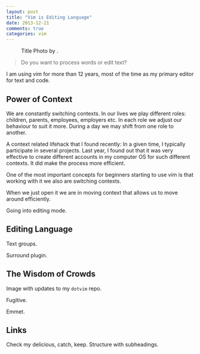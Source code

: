 ```yaml
---
layout: post
title: "Vim is Editing Language"
date: 2013-12-21
comments: true
categories: vim
---
```



<figure>
<a href="" title="">
<img src="" width="" height="" alt="">
</a>
<figcaption>
Title
Photo by <a href=""></a>.
</figcaption>
</figure>


> Do you want to process words or edit text?

I am using vim for more than 12 years, most of the time as my primary editor for text and code.


<!--more-->

## Power of Context

We are constantly switching contexts. In our lives we play different roles: children, parents, employees, employers etc. In each role we adjust our behaviour to suit it more. During a day we may shift from one role to another.

A context related lifehack that I found recently: In a given time, I typically participate in several projects. Last year, I found out that it was very effective to create different accounts in my computer OS for such different contexts. It did make the process more efficient.

One of the most important concepts for beginners starting to use vim is that working with it we also are switching contexts. 

When we just open it we are in moving context that allows us to move around efficiently.

Going into editing mode.


## Editing Language

Text groups.

Surround plugin.


## The Wisdom of Crowds

Image with updates to my `dotvim` repo.

Fugitive.

Emmet.


## Links

Check my delicious, catch, keep. Structure with subheadings.

